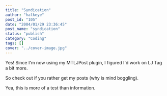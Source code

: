 ```yaml
---
title: "Syndication"
author: "halkeye"
post_id: "105"
date: "2004/01/29 23:36:45"
post_name: "syndication"
status: "publish"
category: "Coding"
tags: []
cover: "../cover-image.jpg"
---
```


Yes! Since I'm now using my MTLJPost plugin, I figured I'd work on LJ Tag a bit more.

So check out  if you rather get my posts (why is mind boggling).

Yea, this is more of a test than information.